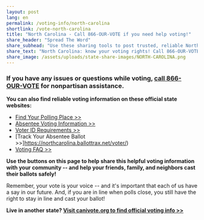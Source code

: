 ```yaml
---
layout: post
lang: en
permalink: /voting-info/north-carolina
shortlink: /vote-north-carolina
title: "North Carolina - Call 866-OUR-VOTE if you need help voting!"
share_header: "Spread The Word"
share_subhead: "Use these sharing tools to post trusted, reliable North Carolina voting information!"
share_text: "North Carolina: know your voting rights! Call 866-OUR-VOTE if you need help voting, or use these official resources."
share_image: /assets/uploads/state-share-images/NORTH-CAROLINA.png
---
```

### **If you have any issues or questions while voting, [call 866-OUR-VOTE](tel:8666878683) for nonpartisan assistance.**

**You can also find reliable voting information on these official state websites:**

* [Find Your Polling Place >>](https://vt.ncsbe.gov/PPLkup/)
* [Absentee Voting Information >>](https://www.ncsbe.gov/Voting-Options/Absentee-Voting)
* [Voter ID Requirements >>](https://www.ncsbe.gov/voting/voter-id)
* [Track Your Absentee Ballot >>]https://northcarolina.ballottrax.net/voter/)
* [Voting FAQ >>](https://docs.google.com/document/d/1rgpgu7R8cbaMlgOA8qMLABNvXFnR48a4YAr_7BHxp10/)

**Use the buttons on this page to help share this helpful voting information with your community -- and help your friends, family, and neighbors cast their ballots safely!**

Remember, your vote is your voice -- and it's important that each of us have a say in our future. And, if you are in line when polls close, you still have the right to stay in line and cast your ballot!

**Live in another state? [Visit canivote.org to find official voting info >>](https://canivote.org)**